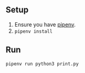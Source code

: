 ## Setup

1. Ensure you have [pipenv](https://packaging.python.org/tutorials/managing-dependencies/#installing-pipenv).
2. ```pipenv install```

## Run

```shell
pipenv run python3 print.py
```